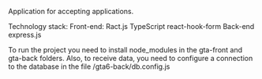 Application for accepting applications.

Technology stack:
Front-end:
     Ract.js
     TypeScript
     react-hook-form
Back-end
     express.js


To run the project you need to install node_modules in the gta-front and gta-back folders.
Also, to receive data, you need to configure a connection to the database in the file /gta6-back/db.config.js